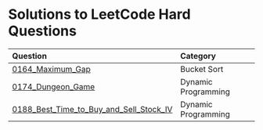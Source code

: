 # Solutions to LeetCode Hard Questions

| Question | Category |
| :---- | :---- |
| [0164_Maximum_Gap](0164_Maximum_Gap.py) | Bucket Sort |
| [0174_Dungeon_Game](0174_Dungeon_Game.py) | Dynamic Programming |
| [0188_Best_Time_to_Buy_and_Sell_Stock_IV](0188_Best_Time_to_Buy_and_Sell_Stock_IV.py) | Dynamic Programming |